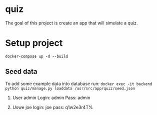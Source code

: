 # quiz
The goal of this project is create an app that will simulate a quiz.
# Setup project
`docker-compose up -d --build`
## Seed data
To add some example data into database run:
`docker exec -it backend python quiz/manage.py loaddata /usr/src/app/quiz/seed.json`

1. User admin
Login: admin
Pass: admin

2. Uswe joe
login: joe
pass: q1w2e3r4T%
